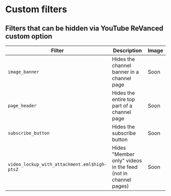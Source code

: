 # Custom filters

## Filters that can be hidden via YouTube ReVanced custom option

| Filter       | Description       | Image |
|---------|-------------------|-------|
| `image_banner`  | Hides the channel banner in a channel page | Soon |
| `page_header`  | Hides the entire top part of a channel page | Soon |
| `subscribe_button`  | Hides the subscribe button  |Soon|
| `video_lockup_with_attachment.eml$high-ptsZ`  | Hides "Member only" videos in the feed (not in channel pages)| Soon |
